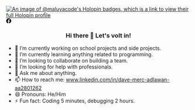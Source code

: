 [![An image of @maluyacode's Holopin badges, which is a link to view their full Holopin profile](https://holopin.me/maluyacode)](https://holopin.io/@maluyacode)
<a href="">
<svg xmlns="http://www.w3.org/2000/svg" height="1em" viewBox="0 0 512 512"><path d="M504 256C504 119 393 8 256 8S8 119 8 256c0 123.78 90.69 226.38 209.25 245V327.69h-63V256h63v-54.64c0-62.15 37-96.48 93.67-96.48 27.14 0 55.52 4.84 55.52 4.84v61h-31.28c-30.8 0-40.41 19.12-40.41 38.73V256h68.78l-11 71.69h-57.78V501C413.31 482.38 504 379.78 504 256z"/></svg>
</a>
<a href=""></a>
<h3 align="center"> Hi there 👋 Let's volt in! </h3> 
<a href=""></a>
<a href=""></a>

<!--
**maluyacode/maluyacode** is a ✨ _special_ ✨ repository because its `README.md` (this file) appears on your GitHub profile.

Here are some ideas to get you started:
-->
- 🔭 I’m currently working on school projects and side projects.
- 🌱 I’m currently learning anything related to programming.
- 👯 I’m looking to collaborate on building a team.
- 🤔 I’m looking for help with professionals.
- 💬 Ask me about anything.
- 📫 How to reach me: www.linkedin.com/in/dave-merc-adlawan-aa2801262
- 😄 Pronouns: He/Him
- ⚡ Fun fact: Coding 5 minutes, debugging 2 hours.

